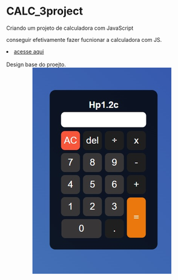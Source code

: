 # CALC_3project
Criando um projeto de calculadora com JavaScript
<p>conseguir efetivamente fazer fucnionar a calculadora com JS.</p>


<li><a  href="https://cdsalema.github.io/CALC_3project/"> acesse aqui</a></li>
</br>
Design base do proejto.

<center><tr ><img src="https://github.com/cdsalema/CALC_3project/blob/master/assets/images/designbase.jpg"></center>
